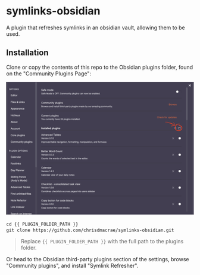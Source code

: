 # symlinks-obsidian

A plugin that refreshes symlinks in an obsidian vault, allowing them to be used.

## Installation

Clone or copy the contents of this repo to the Obsidian plugins folder, found on the "Community Plugins Page":

![](./README.png)

```
cd {{ PLUGIN_FOLDER_PATH }}
git clone https://github.com/chrisdmacrae/symlinks-obsidian.git
```

> Replace `{{ PLUGIN_FOLDER_PATH }}` with the full path to the plugins folder.

Or head to the Obsidian third-party plugins section of the settings, browse "Community plugins", and install "Symlink Refresher".
